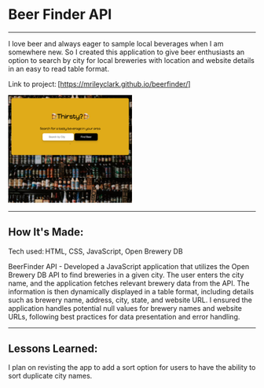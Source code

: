 # Beer Finder API  

****

I love beer and always eager to sample local beverages when I am somewhere new. So I created this
application to give beer enthusiasts an option to search by city for local breweries with location and
website details in an easy to read table format.

Link to project: [https://mrileyclark.github.io/beerfinder/]

<img src="https://github.com/mrileyclark/beerfinder/blob/main/beerfinder.png" width="50%" height="30%">

****

## How It's Made: 

Tech used: HTML, CSS, JavaScript, Open Brewery DB

BeerFinder API - Developed a JavaScript application that utilizes 
the Open Brewery DB API to find breweries in a given city. The user enters 
the city name, and the application fetches relevant brewery data from the API. The 
information is then dynamically displayed in a table format, including details 
such as brewery name, address, city, state, and website URL. I ensured the application
handles potential null values for brewery names and website URLs, following best 
practices for data presentation and error handling.

****

 ## Lessons Learned: 

I plan on revisting the app to add a sort option for users to have the ability
to sort duplicate city names.

